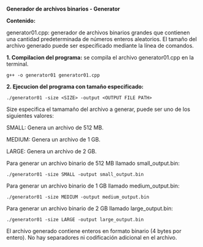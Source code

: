 **Generador de archivos binarios - Generator** 

**Contenido:**

generator01.cpp: generador de archivos binarios grandes que contienen una cantidad predeterminada de números enteros aleatorios. El tamaño del archivo generado puede ser especificado mediante la línea de comandos.

**1. Compilacion del programa:** se compila el archivo generator01.cpp en la terminal.

    g++ -o generator01 generator01.cpp

**2. Ejecucion del programa con tamaño especificado:** 

    ./generator01 -size <SIZE> -output <OUTPUT FILE PATH>

Size especifica el tamamaño del archivo a generar, puede ser uno de los siguientes valores: 

  SMALL: Genera un archivo de 512 MB.
  
  MEDIUM: Genera un archivo de 1 GB.
  
  LARGE: Genera un archivo de 2 GB.

Para generar un archivo binario de 512 MB llamado small_output.bin:

    ./generator01 -size SMALL -output small_output.bin

Para generar un archivo binario de 1 GB llamado medium_output.bin:

    ./generator01 -size MEDIUM -output medium_output.bin

Para generar un archivo binario de 2 GB llamado large_output.bin:

    ./generator01 -size LARGE -output large_output.bin

El archivo generado contiene enteros en formato binario (4 bytes por entero). No hay separadores ni codificación adicional en el archivo.
